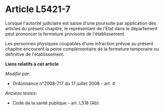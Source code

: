# Article L5421-7

Lorsque l'autorité judiciaire est saisie d'une poursuite par application des articles du présent chapitre, le représentant de
l'Etat dans le département peut prononcer la fermeture provisoire de l'établissement.

Les personnes physiques coupables d'une infraction prévue au présent chapitre encourent la peine complémentaire de la
fermeture temporaire ou définitive de l'établissement.

**Liens relatifs à cet article**

_Modifié par_:

  - Ordonnance n°2008-717 du 17 juillet 2008 - art. 4

_Anciens textes_:

  - Code de la santé publique - art. L518 (Ab)
